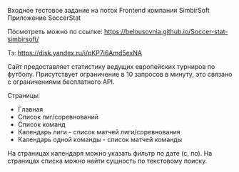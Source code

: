 Входное тестовое задание на поток Frontend компании SimbirSoft
Приложение SoccerStat

Посмотреть можно по ссылке: https://belousovnia.github.io/Soccer-stat-simbirsoft/

Тз: https://disk.yandex.ru/i/pKP7i6Amd5exNA

Сайт предоставляет статистику ведущих европейских турниров по футболу.
Присутствует ограничение в 10 запросов в минуту, это связано с ограничениями бесплатного API.

Страницы:
- Главная
- Список лиг/соревнований
- Список команд
- Календарь лиги - список матчей лиги/соревнования
- Календарь одной команды - список матчей команды

На страницах календаря можно указать фильтр по дате (с, по).
На страницах списка можно найти сущность по текстовому поиску.
